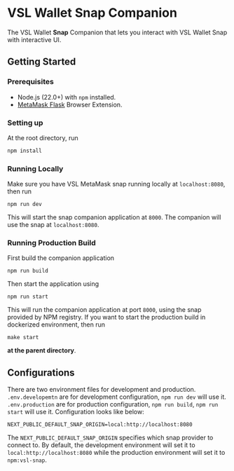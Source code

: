 # VSL Wallet Snap Companion

The VSL Wallet **Snap** Companion that lets you interact with VSL Wallet Snap with interactive UI.

## Getting Started

### Prerequisites

* Node.js (22.0+) with `npm` installed.
* [MetaMask Flask](https://docs.metamask.io/snaps/get-started/install-flask/) Browser Extension.

### Setting up

At the root directory, run

```bash
npm install
```

### Running Locally

Make sure you have VSL MetaMask snap running locally at `localhost:8080`, then run

```shell
npm run dev
```

This will start the snap companion application at `8000`. The companion will use the snap at `localhost:8080`. 

### Running Production Build

First build the companion application

```shell
npm run build
```

Then start the application using

```shell
npm run start
```

This will run the companion application at port `8000`, using the snap provided by NPM registry. If you want to start the production build in dockerized environment, then run

```shell
make start
```

**at the parent directory**.

## Configurations

There are two environment files for development and production. `.env.developemtn` are for development configuration, `npm run dev` will use it. `.env.production` are for production configuration, `npm run build`, `npm run start` will use it. Configuration looks like below:

```shell
NEXT_PUBLIC_DEFAULT_SNAP_ORIGIN=local:http://localhost:8080
```

The `NEXT_PUBLIC_DEFAULT_SNAP_ORIGIN` specifies which snap provider to connect to. By default, the development environment will set it to `local:http://localhost:8080` while the production environment will set it to `npm:vsl-snap`.
